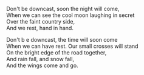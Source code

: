 Don't be downcast, soon the night will come,  
When we can see the cool moon laughing in secret  
Over the faint country side,  
And we rest, hand in hand.  

Don't b e downcast, the time will soon come  
When we can have rest. Our small crosses will stand  
On the bright edge of the road together,  
And rain fall, and snow fall,  
And the wings come and go.
